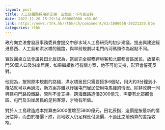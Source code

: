 ```yaml
---
layout: post
title: 人工島鐵路採用新走線　田北辰：不可能支持　
date: 2022-12-20 15:29:14.000000000 +08:00
link: https://news.rthk.hk/rthk/ch/component/k2/1680658-20221220.htm
categories: rthk
---
```


政府向立法會發展事務委員會提交中部水域人工島研究的初步建議，提出興建途經港島西、人工島和洪水橋的鐵路，與早前規劃以屯門內河碼頭作為起點不同。

實政圓桌立法會議員田北辰認為，當局完全服務跨境客和北部都會區居民，放棄屯門50萬人口及沿岸居民，如果繼續推行有關方案，他不可能支持，形容會誓死反對。

他認為，按照原本規劃的路綫，洪水橋居民只需要搭多6個站，用大約3分鐘到小欖站就可以再過海，新方案亦難以紓緩屯門居民使用屯馬綫的情況。除非政府一同興建屯門路段鐵路，否則不會支持。跨海鐵路造價2000億元，需要有北部都會區、屯門及沿岸居民的足夠客源，才物有所值。

對於人工島建造成本推算由5000億增至5800億元，田北辰指，造價是按最新的情況估算，而由於樓價下跌，賣地收入仍足夠應付造價，不過比之前預算的差距收窄。
